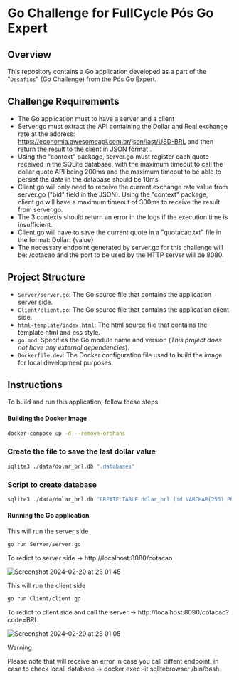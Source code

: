 
# Go Challenge for FullCycle Pós Go Expert

## Overview

This repository contains a Go application developed as a part of the "`Desafios`" (Go Challenge) from the Pós Go Expert.

## Challenge Requirements

- The Go application must to have a server and a client
- Server.go must extract the API containing the Dollar and Real exchange rate at the address: https://economia.awesomeapi.com.br/json/last/USD-BRL and then return the result to the client in JSON format .
- Using the "context" package, server.go must register each quote received in the SQLite database, with the maximum timeout to call the dollar quote API being 200ms and the maximum timeout to be able to persist the data in the database should be 10ms.
- Client.go will only need to receive the current exchange rate value from server.go ("bid" field in the JSON). Using the "context" package, client.go will have a maximum timeout of 300ms to receive the result from server.go.
- The 3 contexts should return an error in the logs if the execution time is insufficient.
- Client.go will have to save the current quote in a "quotacao.txt" file in the format: Dollar: {value}
- The necessary endpoint generated by server.go for this challenge will be: /cotacao and the port to be used by the HTTP server will be 8080.
  
## Project Structure

- `Server/server.go`: The Go source file that contains the application server side.
- `Client/client.go`: The Go source file that contains the application client side.
- `html-template/index.html`: The html source file that contains the template html and css style.
- `go.mod`: Specifies the Go module name and version (_This project does not have any external dependencies_).
- `Dockerfile.dev`: The Docker configuration file used to build the image for local development purposes.

## Instructions

To build and run this application, follow these steps:


#### Building the Docker Image

```bash
docker-compose up -d --remove-orphans 
``` 

###  Create the file to save the last dollar value
```bash
sqlite3 ./data/dolar_brl.db ".databases" 
```

### Script to create database
```bash
sqlite3 ./data/dolar_brl.db "CREATE TABLE dolar_brl (id VARCHAR(255) PRIMARY KEY,price VARCHAR(25), create_at VARCHAR(150);" 
```


#### Running the Go application
This will run the server side
```bash
go run Server/server.go
```
To redict to server side -> http://localhost:8080/cotacao

![Screenshot 2024-02-20 at 23 01 45](https://github.com/antoniomjr/fullcycle/assets/53837075/5cbf6a88-f229-4cf6-910e-f83c496175a5)


This will run the client side
```bash
go run Client/client.go
```
To redict to client side and call the server -> http://localhost:8090/cotacao?code=BRL

![Screenshot 2024-02-20 at 23 01 05](https://github.com/antoniomjr/fullcycle/assets/53837075/754af4b9-f072-4bf9-be8e-0f21edd7584b)

> [!WARNING]  
> Please note that will receive an error in case you call diffent endpoint.
> in case to check locali database -> docker exec -it sqlitebrowser /bin/bash                  



